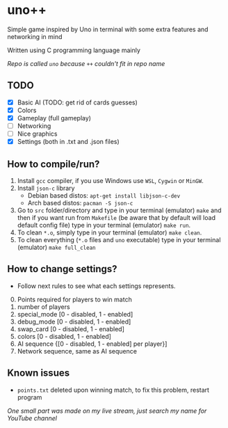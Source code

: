 # uno++
Simple game inspired by Uno in terminal with some extra features and networking in mind

Written using C programming language mainly

*Repo is called `uno` because `++` couldn't fit in repo name*

## TODO
- [x] Basic AI (TODO: get rid of cards guesses)
- [x] Colors
- [x] Gameplay (full gameplay)
- [ ] Networking
- [ ] Nice graphics
- [x] Settings (both in .txt and .json files)

## How to compile/run?
1. Install `gcc` compiler, if you use Windows use `WSL`, `Cygwin` or `MinGW`.
2. Install `json-c` library
    - Debian based distos: `apt-get install libjson-c-dev`
    - Arch based distos: `pacman -S json-c`
2. Go to `src` folder/directory and type in your terminal (emulator) `make` and then if you want run from `Makefile` (be aware that by default 
will load default config file) type in your terminal (emulator) `make run`.
3. To clean `*.o`, simply type in your terminal (emulator) `make clean`.
4. To clean everything (`*.o` files and `uno` executable) type in your terminal (emulator) `make full_clean`

## How to change settings?
- Follow next rules to see what each settings represents.
0. Points required for players to win match
1. number of players
2. special_mode [0 - disabled, 1 - enabled]
3. debug_mode [0 - disabled, 1 - enabled]
4. swap_card [0 - disabled, 1 - enabled]
5. colors [0 - disabled, 1 - enabled]
6. AI sequence {[0 - disabled, 1 - enabled] per player}]
7. Network sequence, same as AI sequence

## Known issues
- `points.txt` deleted upon winning match, to fix this problem, restart program

*One small part was made on my live stream, just search my name for YouTube channel*
